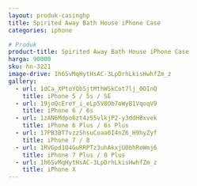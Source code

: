 ```yaml
---
layout: produk-casinghp
title: Spirited Away Bath House iPhone Case
categories: iphone

# Produk
product-title: Spirited Away Bath House iPhone Case
harga: 90000
sku: hn-3221
image-drive: 1h6SvMqHytHsAC-3LpDrhLkisHwhfZm_z
gallery:
  - url: 1dCa_XPtoYQbSjtMthWSkCot7lj_0OInQ
    title: iPhone 5 / 5s / SE
  - url: 19joQcEreY_i_eLp5V8Ob7oWyB1VqoqV9
    title: iPhone 6 / 6s
  - url: 1zAN6Mdpo6zt4z55vlkjP2-y3ddH8xvek
    title: iPhone 6 Plus / 6s Plus
  - url: 17PB3BT7vzzShsuCoaa0I4nZ6_H9hyZyf
    title: iPhone 7 / 8
  - url: 1RVGpd1Q4GuRRPTz3uhAkxjUObhRoWmj6
    title: iPhone 7 Plus / 8 Plus
  - url: 1h6SvMqHytHsAC-3LpDrhLkisHwhfZm_z
    title: iPhone X
---
```

